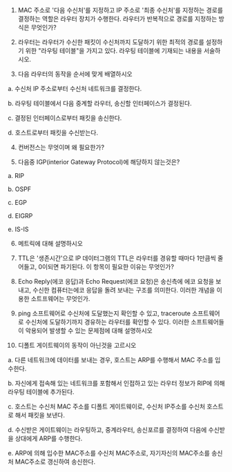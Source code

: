 1. MAC 주소로 '다음 수신처'를 지정하고 IP 주소로 '최종 수신처'를 지정하는 경로를 결정하는 역할은 라우터 장치가 수행한다. 라우터가 반복적으로 경로를 지정하는 방식은 무엇인가?

2. 라우터는 라우터가 수신한 패킷이 수신처까지 도달하기 위한 최적의 경로를 설정하기 위한 "라우팅 테이블"을 가지고 있다. 라우팅 테이블에 기재되는 내용을 서술하시오.

3. 다음 라우터의 동작을 순서에 맞게 배열하시오
  
  a. 수신처 IP 주소로부터 수신처 네트워크를 결정한다.
  
  b. 라우팅 테이블에서 다음 중계할 라우터, 송신할 인터페이스가 결정된다.
  
  c. 결정된 인터페이스로부터 패킷을 송신한다.
  
  d. 호스트로부터 패킷을 수신받는다.


4. 컨버전스는 무엇이며 왜 필요한가?

5. 다음중 IGP(interior Gateway Protocol)에 해당하지 않는것은?

  a. RIP

  b. OSPF

  c. EGP

  d. EIGRP

  e. IS-IS

6. 메트릭에 대해 설명하시오

7. TTL은 '생존시간'으로 IP 데이터그램의 TTL은 라우터를 경유할 때마다 1만큼씩 줄어들고, 0이되면 파기된다. 이 항목이 필요한 이유는 무엇인가?

8. Echo Reply(에코 응답)과 Echo Request(에코 요청)은 송신측에 에코 요청을 보내고, 수신한 컴퓨터는에코 응답을 돌려 보내는 구조를 의미한다. 이러한 개념을 이용한 소트프웨어는 무엇인가.

9. ping 소프트웨어로 수신처에 도달했는지 확인할 수 있고, traceroute 소프트웨어로 수신처에 도달하기까지 경유하는 라우터를 확인할 수 있다. 이러한 소프트웨어들이 악용되어 발생할 수 있는 문제점에 대해 설명하시오

10. 디폴트 게이트웨이의 동작이 아닌것을 고르시오

  a. 다른 네트워크에 데이터를 보내는 경우, 호스트는 ARP를 수행해서 MAC 주소를 입수한다. 

  b. 자신에게 접속해 있는 네트워크를 포함해서 인접하고 있는 라우터 정보가 RIP에 의해 라우팅 테이블에 추가된다.
  
  
  c. 호스트는 수신처 MAC 주소를 디폴트 게이트웨이로, 수신처 IP주소를 수신처 호스트로 해서 패킷을 보낸다.
  
  d. 수신받은 게이트웨이는 라우팅하고, 중계라우터, 송신포르를 결정하여 다음에 수신받을 상대에게 ARP를 수행한다.
  
  e. ARP에 의해 입수한 MAC주소를 수신처 MAC주소로, 자기자신의 MAC주소를 송신처 MAC주소로 갱신하여 송신한다.